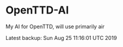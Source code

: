 # OpenTTD-AI
My AI for OpenTTD, will use primarily air

Latest backup: Sun Aug 25 11:16:01 UTC 2019
